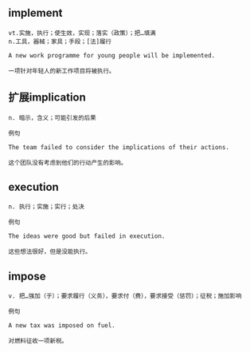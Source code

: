 ## implement
```
vt.实施，执行；使生效，实现；落实（政策）；把…填满
n.工具，器械；家具；手段；[法]履行

A new work programme for young people will be implemented.

一项针对年轻人的新工作项目将被执行。
```
## 扩展implication
```
n. 暗示，含义；可能引发的后果

例句

The team failed to consider the implications of their actions.

这个团队没有考虑到他们的行动产生的影响。
```
## execution
```
n. 执行；实施；实行；处决

例句

The ideas were good but failed in execution.

这些想法很好，但是没能执行。
```
## impose
```
v. 把…强加（于）；要求履行（义务），要求付（费），要求接受（惩罚）；征税；施加影响

例句

A new tax was imposed on fuel.

对燃料征收一项新税。
```